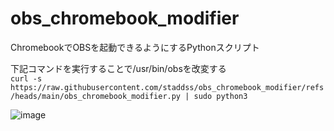 # obs_chromebook_modifier
ChromebookでOBSを起動できるようにするPythonスクリプト

下記コマンドを実行することで/usr/bin/obsを改変する  
`curl -s https://raw.githubusercontent.com/staddss/obs_chromebook_modifier/refs/heads/main/obs_chromebook_modifier.py | sudo python3`

![image](https://github.com/user-attachments/assets/51085ff6-981a-4437-a78f-8b876eb670d9)
